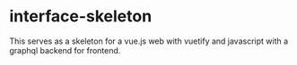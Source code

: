 # interface-skeleton
This serves as a skeleton for a vue.js web with vuetify and javascript with a graphql backend for frontend.
